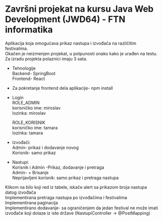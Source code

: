 # Završni projekat na kursu Java Web Development (JWD64) - FTN informatika<br>

  Aplikacija koja omogućava prikaz nastupa i izvođača na različitim festivalima.<br>
  Okačen je neizmenjen projekat, u potpunosti onako kako je urađen na testu.<br>
  Za izradu projekta polaznici imaju 3 sata.<br>

 * Tehnologije <br>
  Backend- SpringBoot <br>
  Frontend- React<br>

- Za pokretanje frontend dela aplikacije- npm install<br>

* Login <br>
  ROLE_ADMIN <br>
  korisničko ime: miroslav<br>
  lozinka: miroslav<br>
  
  ROLE_KORISNIK<br>
  korisničko ime: tamara <br>
  lozinka: tamara<br>

 * Izvođači:<br>
  Admin- prikaz i dodavanje novog<br>
  Korisnik- samo prikaz<br>

 * Nastupi:<br>
  Korisnik i Admin -Prikaz, dodavanje i pretraga <br>
  Admin-  + Brisanje<br>
  Neprijavljeni korisnik: samo prikaz i pretraga nastupa<br>
  
  Klikom na bilo koji red iz tabele, iskače alert sa prikazom broja nastupa datog izvođača<br>
  Implementirana pretraga nastupa po izvođačima i festivalima <br>
  Implementirana paginacija<br>
  Implementirano dodavanje- sa ograničenjem da jedan festival ne može imati izvođače koji dolaze iz iste države (NastupiController -> @PostMapping)<br>
